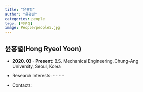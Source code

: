 ```yaml
---
title: "윤홍렬"
author: "윤홍렬"
categories: people
tags: [학부생]
image: People/people5.jpg
---
```


## 윤홍렬(Hong Ryeol Yoon)

* **2020. 03 - Present**: B.S. Mechanical Engineering, Chung-Ang University, Seoul, Korea

* Research Interests: - - - - 

* Contacts:
